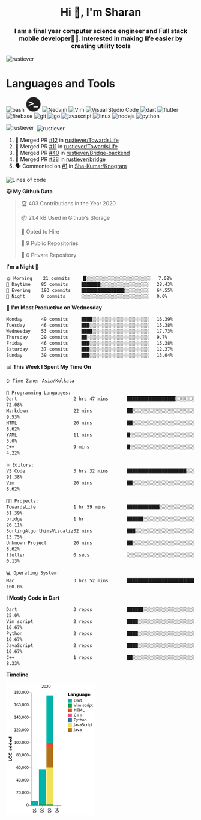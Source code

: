<h1 align="center">Hi 👋, I'm Sharan</h1>
<h3 align="center">I am a final year computer science engineer and Full stack mobile developer👨‍💻. Interested in making life easier by creating utility tools</h3>


<p align="left"> <img src="https://komarev.com/ghpvc/?username=rustiever" alt="rustiever" /> </p>

<!-- * 🔭 I’m currently working on [Bridge](https://github.com/rustiever/bridge)

* 🌱 I’m currently learning **Flutter, Golang**

* 📫 How to reach me **sharanneeded@gmail.com**

* ⚡ Available for Freelance projects/internship opportunities. -->

# Languages and Tools

<p align="left">

  <img src="https://www.vectorlogo.zone/logos/gnu_bash/gnu_bash-icon.svg" alt="bash" width="40" height="40"/>

  <img src="https://raw.githubusercontent.com/github/explore/d92924b1d925bb134e308bd29c9de6c302ed3beb/topics/terminal/terminal.png" alt="Terminal" width="40" height="40"/> 

  <img src="https://www.vectorlogo.zone/logos/neovimio/neovimio-icon.svg" alt="Neovim" width="40" height="40"/> 
  
  <img src="https://www.vectorlogo.zone/logos/vim/vim-icon.svg" alt="Vim" width="40" height="40"/> 

  <img src="https://www.vectorlogo.zone/logos/visualstudio_code/visualstudio_code-icon.svg" alt="Visual Studio Code" width="40" height="40"/> 

  <img src="https://www.vectorlogo.zone/logos/dartlang/dartlang-icon.svg" alt="dart" width="40" height="40"/>

  <img src="https://www.vectorlogo.zone/logos/flutterio/flutterio-icon.svg" alt="flutter" width="40" height="40"/> 
  
  <img src="https://www.vectorlogo.zone/logos/firebase/firebase-icon.svg" alt="firebase" width="40" height="40"/>

  <img src="https://www.vectorlogo.zone/logos/git-scm/git-scm-icon.svg" alt="git" width="40" height="40"/> 

  <img src="https://devicons.github.io/devicon/devicon.git/icons/go/go-original.svg" alt="go" width="40" height="40"/>

  <img src="https://devicons.github.io/devicon/devicon.git/icons/javascript/javascript-original.svg" alt="javascript" width="40" height="40"/>
  
  <img src="https://devicons.github.io/devicon/devicon.git/icons/linux/linux-original.svg" alt="linux" width="40" height="40"/> 

  <img src="https://devicons.github.io/devicon/devicon.git/icons/nodejs/nodejs-original-wordmark.svg" alt="nodejs" width="40" height="40"/>

  <img src="https://devicons.github.io/devicon/devicon.git/icons/python/python-original.svg" alt="python" width="40" height="40"/>
  </p>
  <p> <img align="left" src="https://github-readme-stats.vercel.app/api/top-langs/?username=rustiever&layout=compact&hide=html" alt="rustiever" /></p>

  <p>&nbsp; <img align="center" src="https://github-readme-stats.vercel.app/api?username=rustiever&show_icons=true" alt="rustiever" /></p>

<!--START_SECTION:activity-->
1. 🎉 Merged PR [#12](https://github.com/rustiever/TowardsLife/pull/12) in [rustiever/TowardsLife](https://github.com/rustiever/TowardsLife)
2. 🎉 Merged PR [#11](https://github.com/rustiever/TowardsLife/pull/11) in [rustiever/TowardsLife](https://github.com/rustiever/TowardsLife)
3. 🎉 Merged PR [#40](https://github.com/rustiever/Bridge-backend/pull/40) in [rustiever/Bridge-backend](https://github.com/rustiever/Bridge-backend)
4. 🎉 Merged PR [#28](https://github.com/rustiever/bridge/pull/28) in [rustiever/bridge](https://github.com/rustiever/bridge)
5. 🗣 Commented on [#1](https://github.com/Sha-Kumar/Knogram/issues/1) in [Sha-Kumar/Knogram](https://github.com/Sha-Kumar/Knogram)
<!--END_SECTION:activity-->

<!--START_SECTION:waka-->
![Lines of code](https://img.shields.io/badge/From%20Hello%20World%20I%27ve%20Written-6.8%20million%20lines%20of%20code-blue)

**🐱 My Github Data** 

> 🏆 403 Contributions in the Year 2020
 > 
> 📦 21.4 kB Used in Github's Storage 
 > 
> 💼 Opted to Hire
 > 
> 📜 9 Public Repositories
 > 
> 🔑 0 Private Repository 
 > 
**I'm a Night 🦉** 

```text
🌞 Morning    21 commits     █░░░░░░░░░░░░░░░░░░░░░░░░   7.02% 
🌆 Daytime    85 commits     ███████░░░░░░░░░░░░░░░░░░   28.43% 
🌃 Evening    193 commits    ████████████████░░░░░░░░░   64.55% 
🌙 Night      0 commits      ░░░░░░░░░░░░░░░░░░░░░░░░░   0.0%

```
📅 **I'm Most Productive on Wednesday** 

```text
Monday       49 commits     ████░░░░░░░░░░░░░░░░░░░░░   16.39% 
Tuesday      46 commits     ███░░░░░░░░░░░░░░░░░░░░░░   15.38% 
Wednesday    53 commits     ████░░░░░░░░░░░░░░░░░░░░░   17.73% 
Thursday     29 commits     ██░░░░░░░░░░░░░░░░░░░░░░░   9.7% 
Friday       46 commits     ███░░░░░░░░░░░░░░░░░░░░░░   15.38% 
Saturday     37 commits     ███░░░░░░░░░░░░░░░░░░░░░░   12.37% 
Sunday       39 commits     ███░░░░░░░░░░░░░░░░░░░░░░   13.04%

```


📊 **This Week I Spent My Time On** 

```text
⌚︎ Time Zone: Asia/Kolkata

💬 Programming Languages: 
Dart                     2 hrs 47 mins       ██████████████████░░░░░░░   72.08% 
Markdown                 22 mins             ██░░░░░░░░░░░░░░░░░░░░░░░   9.53% 
HTML                     20 mins             ██░░░░░░░░░░░░░░░░░░░░░░░   8.62% 
YAML                     11 mins             █░░░░░░░░░░░░░░░░░░░░░░░░   5.0% 
C++                      9 mins              █░░░░░░░░░░░░░░░░░░░░░░░░   4.22%

🔥 Editors: 
VS Code                  3 hrs 32 mins       ██████████████████████░░░   91.38% 
Vim                      20 mins             ██░░░░░░░░░░░░░░░░░░░░░░░   8.62%

🐱‍💻 Projects: 
TowardsLife              1 hr 59 mins        ████████████░░░░░░░░░░░░░   51.39% 
bridge                   1 hr                ██████░░░░░░░░░░░░░░░░░░░   26.11% 
SortingAlgorthimsVisualiz32 mins             ███░░░░░░░░░░░░░░░░░░░░░░   13.75% 
Unknown Project          20 mins             ██░░░░░░░░░░░░░░░░░░░░░░░   8.62% 
flutter                  0 secs              ░░░░░░░░░░░░░░░░░░░░░░░░░   0.13%

💻 Operating System: 
Mac                      3 hrs 52 mins       █████████████████████████   100.0%

```

**I Mostly Code in Dart** 

```text
Dart                     3 repos             ██████░░░░░░░░░░░░░░░░░░░   25.0% 
Vim script               2 repos             ████░░░░░░░░░░░░░░░░░░░░░   16.67% 
Python                   2 repos             ████░░░░░░░░░░░░░░░░░░░░░   16.67% 
JavaScript               2 repos             ████░░░░░░░░░░░░░░░░░░░░░   16.67% 
C++                      1 repos             ██░░░░░░░░░░░░░░░░░░░░░░░   8.33%

```


**Timeline**

![Chart not found](https://github.com/rustiever/rustiever/blob/master/charts/bar_graph.png) 


<!--END_SECTION:waka-->